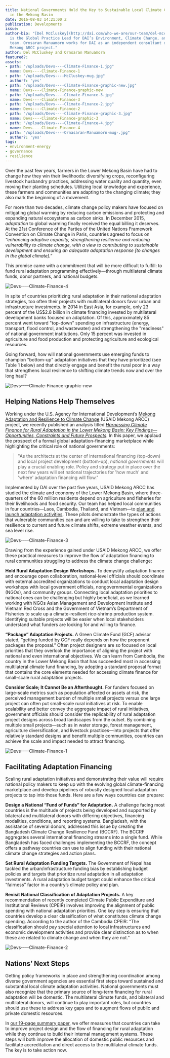 ```yaml
---
title: National Governments Hold the Key to Sustainable Local Climate Change Adaptation
  in the Mekong Basin
date: 2016-08-03 14:21:00 Z
publication: Developments
issue: 
author-bio: "[Del McCluskey](http://dai.com/who-we-are/our-team/del-mccluskey), left,
  is the Global Practice Lead for DAI’s Environment, Climate Change, and Urban Services
  team. Ornsaran Manuamorn works for DAI as an independent consultant on the USAID
  Mekong ARCC project."
author: Del McCluskey and Ornsaran Manuamorn
featured?: 
assets:
- path: "/uploads/Devs----Climate-Finance-1.jpg"
  name: Devs----Climate-Finance-1
- path: "/uploads/Devs----McCluskey-mug.jpg"
  author?: 'yes'
- path: "/uploads/Devs----Climate-Finance-graphic-new.jpg"
  name: Devs----Climate-Finance-graphic-new
- path: "/uploads/Devs----Climate-Finance-3.jpg"
  name: Devs----Climate-Finance-3
- path: "/uploads/Devs----Climate-Finance-2.jpg"
  name: Devs----Climate-Finance-2
- path: "/uploads/Devs----Climate-Finance-graphic-3.jpg"
  name: Devs----Climate-Finance-graphic-3
- path: "/uploads/Devs----Climate-Finance-4.jpg"
  name: Devs----Climate-Finance-4
- path: "/uploads/Devs----Ornasaran-Manuamorn-mug-.jpg"
  author?: 'yes'
tags:
- environment-energy
- governance
- resilience
---
```


Over the past few years, farmers in the Lower Mekong Basin have had to change how they win their livelihoods: diversifying crops, reconfiguring livestock husbandry practices, addressing water quality and quantity, even moving their planting schedules. Utilizing local knowledge and experience, these farmers and communities are adapting to the changing climate; they also mark the beginning of a movement.




For more than two decades, climate change policy makers have focused on mitigating global warming by reducing carbon emissions and protecting and expanding natural ecosystems as carbon sinks. In December 2015, *adaptation* to global warming finally received the equal billing it deserves. At the 21st Conference of the Parties of the United Nations Framework Convention on Climate Change in Paris, countries agreed to focus on *“enhancing adaptive capacity, strengthening resilience and reducing vulnerability to climate change, with a view to contributing to sustainable development and ensuring an adequate adaptation response [to changes in the global climate].”*

This promise came with a commitment that will be more difficult to fulfill: to fund rural adaptation programming effectively—through multilateral climate funds, donor partners, and national budgets. 

![Devs----Climate-Finance-4](/uploads/Devs----Climate-Finance-4.jpg "Community gathering in Koun Tnaot village, Cambodia, to rank climate vulnerabilities. Photo: Pakprim Oranop-na-Ayuthaya/DAI.")

In spite of countries prioritizing rural adaptation in their national adaptation strategies, too often their projects with multilateral donors favor urban and infrastructure investments. In 2014 in East Asia, for example, only 23 percent of the US$2.8 billion in climate financing invested by multilateral development banks focused on adaptation. Of this, approximately 85 percent went toward "top-down" spending on infrastructure (energy, transport, flood control, and wastewater) and strengthening the "readiness" of national government institutions. Only 15 percent was invested in agriculture and food production and protecting agriculture and ecological resources.

Going forward, how will national governments use emerging funds to champion "bottom-up" adaptation initiatives that they have prioritized (see Table 1 below) and that directly engage and benefit the rural poor in a way that strengthens local resilience to shifting climate trends now and over the long haul?

![Devs----Climate-Finance-graphic-new](/uploads/Devs----Climate-Finance-graphic-new.jpg) 

## Helping Nations Help Themselves

Working under the U.S. Agency for International Development’s [Mekong Adaptation and Resilience to Climate Change](http://dai.com/our-work/projects/southeast-asia%E2%80%94mekong-adaptation-and-resilience-climate-change-arcc) (USAID Mekong ARCC) project, we recently published an analysis titled [*Harnessing Climate Finance for Rural Adaptation in the Lower Mekong Basin: Key Findings—Opportunities, Constraints and Future Prospects*](http://mekongarcc.net/sites/default/files/usaid_mekong_arcc_climate_finance_summary_paper_approved.pdf). In this paper, we applaud the prospect of a formal global adaptation-financing marketplace while highlighting the critical role of national governments:

> "As the architects at the center of international financing (top-down) and local project development (bottom-up), *national governments* will play a crucial enabling role. Policy and strategy put in place over the next few years will set national trajectories for 'how much' and 'where' adaptation financing will flow."

Implemented by DAI over the past five years, USAID Mekong ARCC has studied the climate and economy of the Lower Mekong Basin, where three-quarters of the 60 million residents depend on agriculture and fisheries for their livelihoods and food security. Our team has helped local communities in four countries—Laos, Cambodia, Thailand, and Vietnam—to [plan and launch adaptation activities](http://dai-global-developments.com/articles/building-community-climate-stories-and-adaptation-plans-from-the-ground-up/). These pilots demonstrate the types of actions that vulnerable communities can and are willing to take to strengthen their resilience to current and future climate shifts, extreme weather events, and sea level rise.

![Devs----Climate-Finance-3](/uploads/Devs----Climate-Finance-3.jpg "Climate-smart pig raising in Chiang Rai, Thailand. Photo: IUCN/Ratkawee Boonmake.") 

Drawing from the experience gained under USAID Mekong ARCC, we offer these practical measures to improve the flow of adaptation financing to rural communities struggling to address the climate change challenge:

**Hold Rural Adaptation Design Workshops.** To demystify adaptation finance and encourage open collaboration, national-level officials should coordinate with external accredited organizations to conduct local adaptation design workshops with local government officials, nongovernmental organizations (NGOs), and community groups. Connecting local adaptation priorities to national ones can be challenging but highly beneficial, as we learned working with NGOs Asian Management and Development Institute and Vietnam Red Cross and the Government of Vietnam’s Department of Fisheries to scale up a climate-resilient rice-shrimp production system. Identifying suitable projects will be easier when local stakeholders understand what funders are looking for and willing to finance. 

**“Package” Adaptation Projects.** A Green Climate Fund (GCF) advisor stated, “getting funded by GCF really depends on how the proponent packages the proposal.” Often project designers are so focused on local priorities that they overlook the importance of aligning the project with national and even international objectives. We can learn from Cambodia, the country in the Lower Mekong Basin that has succeeded most in accessing multilateral climate fund financing, by adopting a standard proposal format that contains the core elements needed for accessing climate finance for small-scale rural adaptation projects.

**Consider Scale; It Cannot Be an Afterthought.** For funders focused on large-scale metrics such as population affected or assets at risk, the perceived management burden of multiple small projects versus one large project can often put small-scale rural initiatives at risk. To enable scalability and better convey the aggregate impact of rural initiatives, government officials should consider the replicability of rural adaptation project designs across broad landscapes from the outset. By combining multiple small projects—such as in water storage, forest management, agriculture diversification, and livestock practices—into projects that offer relatively standard designs and benefit multiple communities, countries can achieve the scale and impact needed to attract financing.

![Devs----Climate-Finance-1](/uploads/Devs----Climate-Finance-1.jpg "Women selling fish at the market in An Minh District, Kien Giang, Vietnam. Photo: Donald Bason") 

## Facilitating Adaptation Financing

Scaling rural adaptation initiatives and demonstrating their value will require national policy makers to keep up with the evolving global climate-financing marketplace and develop pipelines of robustly designed local adaptation projects to tap into those funds. Here are a few ways countries can prepare:

**Design a National “Fund of Funds” for Adaptation.** A challenge facing most countries is the multitude of projects being developed and supported by bilateral and multilateral donors with differing objectives, financing modalities, conditions, and reporting systems. Bangladesh, with the assistance of several donors, addressed this issue by creating the Bangladesh Climate Change Resilience Fund (BCCRF). The BCCRF aggregates several international financing streams into a single fund. While Bangladesh has faced challenges implementing the BCCRF, the concept offers a pathway countries can use to align funding with their national climate change strategies and action plans.
 
**Set Rural Adaptation Funding Targets.** The Government of Nepal has tackled the urban/infrastructure funding bias by establishing budget policies and targets that prioritize rural adaptation in all adaptation investments. A rural adaptation budget target could enhance the critical “fairness” factor in a country’s climate policy and plan.
 
**Revisit National Classification of Adaptation Projects.** A key recommendation of recently completed Climate Public Expenditure and Institutional Reviews (CPEIR) involves improving the alignment of public spending with national adaptation priorities. One key step is ensuring that countries develop a clear classification of what constitutes climate change spending. According to the author of the Cambodia CPEIR: “The classification should pay special attention to local infrastructures and economic development activities and provide clear distinction as to when these are related to climate change and when they are not.”

![Devs----Climate-Finance-2](/uploads/Devs----Climate-Finance-2.jpg "A Chey community member in Kampong Thom, Cambodia, adopts an integrated farming system on his household plot. Photo: Shannon Dugan")

## Nations’ Next Steps

Getting policy frameworks in place and strengthening coordination among diverse government agencies are essential first steps toward sustained and substantial local climate adaptation activities. National governments must also recognize that the primary source of long-term financing for rural adaptation will be domestic. The multilateral climate funds, and bilateral and multilateral donors, will continue to play important roles, but countries should use these to address key gaps and to augment flows of public and private domestic resources.

In [our 19-page summary paper](http://mekongarcc.net/sites/default/files/usaid_mekong_arcc_climate_finance_summary_paper_approved.pdf), we offer measures that countries can take to improve project design and the flow of financing for rural adaptation while they continue to build their internal management systems. These steps will both improve the allocation of domestic public resources and facilitate accreditation and direct access to the multilateral climate funds. The key is to take action now.
